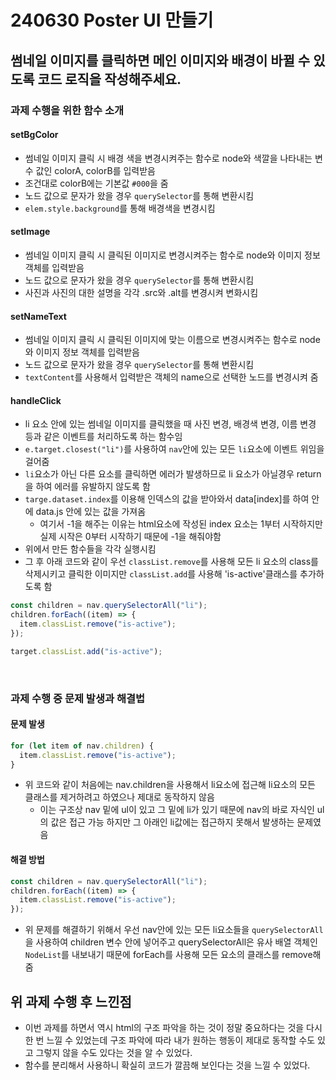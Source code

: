 # 240630 Poster UI 만들기

## 썸네일 이미지를 클릭하면 메인 이미지와 배경이 바뀔 수 있도록 코드 로직을 작성해주세요.

### 과제 수행을 위한 함수 소개

#### setBgColor

- 썸네일 이미지 클릭 시 배경 색을 변경시켜주는 함수로 node와 색깔을 나타내는 변수 값인 colorA, colorB를 입력받음
- 조건대로 colorB에는 기본값 `#000`을 줌
- 노드 값으로 문자가 왔을 경우 `querySelector`를 통해 변환시킴
- `elem.style.background`를 통해 배경색을 변경시킴

#### setImage

- 썸네일 이미지 클릭 시 클릭된 이미지로 변경시켜주는 함수로 node와 이미지 정보 객체를 입력받음
- 노드 값으로 문자가 왔을 경우 `querySelector`를 통해 변환시킴
- 사진과 사진의 대한 설명을 각각 .src와 .alt를 변경시켜 변화시킴

#### setNameText

- 썸네일 이미지 클릭 시 클릭된 이미지에 맞는 이름으로 변경시켜주는 함수로 node와 이미지 정보 객체를 입력받음
- 노드 값으로 문자가 왔을 경우 `querySelector`를 통해 변환시킴
- `textContent`를 사용해서 입력받은 객체의 name으로 선택한 노드를 변경시켜 줌

#### handleClick

- li 요소 안에 있는 썸네일 이미지를 클릭했을 때 사진 변경, 배경색 변경, 이름 변경 등과 같은 이벤트를 처리하도록 하는 함수임
- `e.target.closest("li")`를 사용하여 `nav`안에 있는 모든 `li`요소에 이벤트 위임을 걸어줌
- `li`요소가 아닌 다른 요소를 클릭하면 에러가 발생하므로 li 요소가 아닐경우 return을 하여 에러를 유발하지 않도록 함
- `targe.dataset.index`를 이용해 인덱스의 값을 받아와서 data[index]를 하여 안에 data.js 안에 있는 값을 가져옴
  - 여기서 -1을 해주는 이유는 html요소에 작성된 index 요소는 1부터 시작하지만 실제 시작은 0부터 시작하기 때문에 -1을 해줘야함
- 위에서 만든 함수들을 각각 실행시킴
- 그 후 아래 코드와 같이 우선 `classList.remove`를 사용해 모든 li 요소의 class를 삭제시키고 클릭한 이미지만 `classList.add`를 사용해 'is-active'클래스를 추가하도록 함

```js
const children = nav.querySelectorAll("li");
children.forEach((item) => {
  item.classList.remove("is-active");
});

target.classList.add("is-active");
```

<br/>

### 과제 수행 중 문제 발생과 해결법

#### 문제 발생

```js
for (let item of nav.children) {
  item.classList.remove("is-active");
}
```

- 위 코드와 같이 처음에는 nav.children을 사용해서 li요소에 접근해 li요소의 모든 클래스를 제거하려고 하였으나 제대로 동작하지 않음
  - 이는 구조상 nav 밑에 ul이 있고 그 밑에 li가 있기 때문에 nav의 바로 자식인 ul의 값은 접근 가능 하지만 그 아래인 li값에는 접근하지 못해서 발생하는 문제였음

#### 해결 방법

```js
const children = nav.querySelectorAll("li");
children.forEach((item) => {
  item.classList.remove("is-active");
});
```

- 위 문제를 해결하기 위해서 우선 nav안에 있는 모든 li요소들을 `querySelectorAll`을 사용하여 children 변수 안에 넣어주고 querySelectorAll은 유사 배열 객체인 `NodeList`를 내보내기 때문에 forEach를 사용해 모든 요소의 클래스를 remove해 줌

## 위 과제 수행 후 느낀점

- 이번 과제를 하면서 역시 html의 구조 파악을 하는 것이 정말 중요하다는 것을 다시 한 번 느낄 수 있었는데 구조 파악에 따라 내가 원하는 행동이 제대로 동작할 수도 있고 그렇지 않을 수도 있다는 것을 알 수 있었다.
- 함수를 분리해서 사용하니 확실히 코드가 깔끔해 보인다는 것을 느낄 수 있었다.
